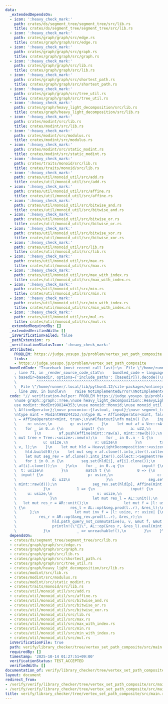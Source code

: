 ```yaml
---
data:
  _extendedDependsOn:
  - icon: ':heavy_check_mark:'
    path: crates/ds/segment_tree/segment_tree/src/lib.rs
    title: crates/ds/segment_tree/segment_tree/src/lib.rs
  - icon: ':heavy_check_mark:'
    path: crates/graph/graph/src/edge.rs
    title: crates/graph/graph/src/edge.rs
  - icon: ':heavy_check_mark:'
    path: crates/graph/graph/src/graph.rs
    title: crates/graph/graph/src/graph.rs
  - icon: ':heavy_check_mark:'
    path: crates/graph/graph/src/lib.rs
    title: crates/graph/graph/src/lib.rs
  - icon: ':heavy_check_mark:'
    path: crates/graph/graph/src/shortest_path.rs
    title: crates/graph/graph/src/shortest_path.rs
  - icon: ':heavy_check_mark:'
    path: crates/graph/graph/src/tree_util.rs
    title: crates/graph/graph/src/tree_util.rs
  - icon: ':heavy_check_mark:'
    path: crates/graph/heavy_light_decomposition/src/lib.rs
    title: crates/graph/heavy_light_decomposition/src/lib.rs
  - icon: ':heavy_check_mark:'
    path: crates/modint/src/lib.rs
    title: crates/modint/src/lib.rs
  - icon: ':heavy_check_mark:'
    path: crates/modint/src/modulus.rs
    title: crates/modint/src/modulus.rs
  - icon: ':heavy_check_mark:'
    path: crates/modint/src/static_modint.rs
    title: crates/modint/src/static_modint.rs
  - icon: ':heavy_check_mark:'
    path: crates/traits/monoid/src/lib.rs
    title: crates/traits/monoid/src/lib.rs
  - icon: ':heavy_check_mark:'
    path: crates/util/monoid_util/src/add.rs
    title: crates/util/monoid_util/src/add.rs
  - icon: ':heavy_check_mark:'
    path: crates/util/monoid_util/src/affine.rs
    title: crates/util/monoid_util/src/affine.rs
  - icon: ':heavy_check_mark:'
    path: crates/util/monoid_util/src/bitwise_and.rs
    title: crates/util/monoid_util/src/bitwise_and.rs
  - icon: ':heavy_check_mark:'
    path: crates/util/monoid_util/src/bitwise_or.rs
    title: crates/util/monoid_util/src/bitwise_or.rs
  - icon: ':heavy_check_mark:'
    path: crates/util/monoid_util/src/bitwise_xor.rs
    title: crates/util/monoid_util/src/bitwise_xor.rs
  - icon: ':heavy_check_mark:'
    path: crates/util/monoid_util/src/lib.rs
    title: crates/util/monoid_util/src/lib.rs
  - icon: ':heavy_check_mark:'
    path: crates/util/monoid_util/src/max.rs
    title: crates/util/monoid_util/src/max.rs
  - icon: ':heavy_check_mark:'
    path: crates/util/monoid_util/src/max_with_index.rs
    title: crates/util/monoid_util/src/max_with_index.rs
  - icon: ':heavy_check_mark:'
    path: crates/util/monoid_util/src/min.rs
    title: crates/util/monoid_util/src/min.rs
  - icon: ':heavy_check_mark:'
    path: crates/util/monoid_util/src/min_with_index.rs
    title: crates/util/monoid_util/src/min_with_index.rs
  - icon: ':heavy_check_mark:'
    path: crates/util/monoid_util/src/mul.rs
    title: crates/util/monoid_util/src/mul.rs
  _extendedRequiredBy: []
  _extendedVerifiedWith: []
  _isVerificationFailed: false
  _pathExtension: rs
  _verificationStatusIcon: ':heavy_check_mark:'
  attributes:
    PROBLEM: https://judge.yosupo.jp/problem/vertex_set_path_composite
    links:
    - https://judge.yosupo.jp/problem/vertex_set_path_composite
  bundledCode: "Traceback (most recent call last):\n  File \"/home/runner/.local/lib/python3.12/site-packages/onlinejudge_verify/documentation/build.py\"\
    , line 71, in _render_source_code_stat\n    bundled_code = language.bundle(stat.path,\
    \ basedir=basedir, options={'include_paths': [basedir]}).decode()\n          \
    \         ^^^^^^^^^^^^^^^^^^^^^^^^^^^^^^^^^^^^^^^^^^^^^^^^^^^^^^^^^^^^^^^^^^^^^^^^^^^^^^^^^\n\
    \  File \"/home/runner/.local/lib/python3.12/site-packages/onlinejudge_verify/languages/rust.py\"\
    , line 288, in bundle\n    raise NotImplementedError\nNotImplementedError\n"
  code: "// verification-helper: PROBLEM https://judge.yosupo.jp/problem/vertex_set_path_composite\n\
    \nuse graph::graph::Tree;\nuse heavy_light_decomposition::HeavyLightDecomposition;\n\
    use modint::ModInt998244353;\nuse monoid::Monoid;\nuse monoid_util::affine::{Affine,\
    \ AffineOperator};\nuse proconio::{fastout, input};\nuse segment_tree::SegmentTree;\n\
    \ntype mint = ModInt998244353;\ntype AL = AffineOperator<mint, false>;\ntype AR\
    \ = AffineOperator<mint, true>;\n\n#[fastout]\nfn main() {\n    input! {\n   \
    \     n: usize,\n        q: usize\n    }\n    let mut af = Vec::<Affine<mint>>::new();\n\
    \    for _ in 0..n {\n        input! {\n            a: u32,\n            b: u32\n\
    \        }\n        af.push(Affine(mint::raw(a), mint::raw(b)));\n    }\n    let\
    \ mut tree = Tree::<usize>::new(n);\n    for _ in 0..n - 1 {\n        input! {\n\
    \            u: usize,\n            v: usize\n        }\n        tree.add_edge(u,\
    \ v, 1);\n    }\n    let mut hld = HeavyLightDecomposition::<usize>::new(&tree);\n\
    \    hld.build(0);\n    let mut seg = af.clone().into_iter().collect::<SegmentTree<AL>>();\n\
    \    let mut seg_rev = af.clone().into_iter().collect::<SegmentTree<AR>>();\n\
    \    for i in 0..n {\n        seg.set(hld[i], af[i].clone());\n        seg_rev.set(hld[i],\
    \ af[i].clone());\n    }\n\n    for _ in 0..q {\n        input! {\n          \
    \  t: usize\n        }\n        match t {\n            0 => {\n              \
    \  input! {\n                    p: usize,\n                    c: u32,\n    \
    \                d: u32\n                }\n                seg.set(hld[p], Affine(mint::raw(c),\
    \ mint::raw(d)));\n                seg_rev.set(hld[p], Affine(mint::raw(c), mint::raw(d)));\n\
    \            }\n            1 => {\n                input! {\n               \
    \     u: usize,\n                    v: usize,\n                    x: u32\n \
    \               }\n                let mut res_l = AL::unit();\n             \
    \   let mut res_r = AR::unit();\n                let mut f = |l: usize, r: usize|\
    \ {\n                    res_l = AL::op(&seg.prod(l..r), &res_l);\n          \
    \      };\n                let mut inv_f = |l: usize, r: usize| {\n          \
    \          res_r = AR::op(&seg_rev.prod(l..r), &res_r);\n                };\n\
    \                hld.path_query_not_commutative(u, v, &mut f, &mut inv_f, false);\n\
    \                println!(\"{}\", AL::op(&res_r, &res_l).eval(mint::raw(x)));\n\
    \            }\n            _ => unreachable!(),\n        }\n    }\n}\n"
  dependsOn:
  - crates/ds/segment_tree/segment_tree/src/lib.rs
  - crates/graph/graph/src/edge.rs
  - crates/graph/graph/src/graph.rs
  - crates/graph/graph/src/lib.rs
  - crates/graph/graph/src/shortest_path.rs
  - crates/graph/graph/src/tree_util.rs
  - crates/graph/heavy_light_decomposition/src/lib.rs
  - crates/modint/src/lib.rs
  - crates/modint/src/modulus.rs
  - crates/modint/src/static_modint.rs
  - crates/traits/monoid/src/lib.rs
  - crates/util/monoid_util/src/add.rs
  - crates/util/monoid_util/src/affine.rs
  - crates/util/monoid_util/src/bitwise_and.rs
  - crates/util/monoid_util/src/bitwise_or.rs
  - crates/util/monoid_util/src/bitwise_xor.rs
  - crates/util/monoid_util/src/lib.rs
  - crates/util/monoid_util/src/max.rs
  - crates/util/monoid_util/src/max_with_index.rs
  - crates/util/monoid_util/src/min.rs
  - crates/util/monoid_util/src/min_with_index.rs
  - crates/util/monoid_util/src/mul.rs
  isVerificationFile: true
  path: verify/library_checker/tree/vertex_set_path_composite/src/main.rs
  requiredBy: []
  timestamp: '2025-10-14 01:27:51+09:00'
  verificationStatus: TEST_ACCEPTED
  verifiedWith: []
documentation_of: verify/library_checker/tree/vertex_set_path_composite/src/main.rs
layout: document
redirect_from:
- /verify/verify/library_checker/tree/vertex_set_path_composite/src/main.rs
- /verify/verify/library_checker/tree/vertex_set_path_composite/src/main.rs.html
title: verify/library_checker/tree/vertex_set_path_composite/src/main.rs
---
```

